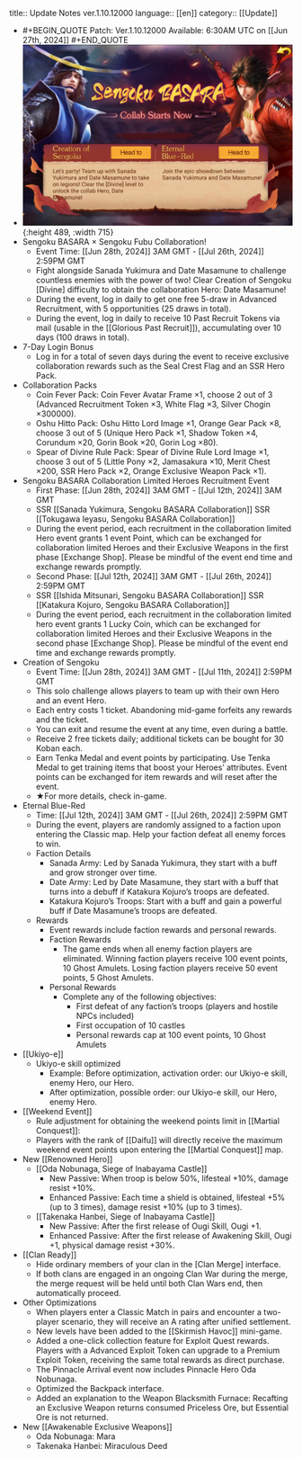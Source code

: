 title:: Update Notes ver.1.10.12000
language:: [[en]]
category:: [[Update]]

- #+BEGIN_QUOTE
  Patch: Ver.1.10.12000
  Available: 6:30AM UTC on [[Jun 27th, 2024]] 
  #+END_QUOTE
- ![upd.jpg](../assets/upd_1719396445732_0.jpg){:height 489, :width 715}
- Sengoku BASARA × Sengoku Fubu Collaboration!
	- Event Time: [[Jun 28th, 2024]] 3AM GMT - [[Jul 26th, 2024]] 2:59PM GMT
	- Fight alongside Sanada Yukimura and Date Masamune to challenge countless enemies with the power of two! Clear Creation of Sengoku [Divine] difficulty to obtain the collaboration Hero: Date Masamune!
	- During the event, log in daily to get one free 5-draw in Advanced Recruitment, with 5 opportunities (25 draws in total).
	- During the event, log in daily to receive 10 Past Recruit Tokens via mail (usable in the [[Glorious Past Recruit]]), accumulating over 10 days (100 draws in total).
- 7-Day Login Bonus
	- Log in for a total of seven days during the event to receive exclusive collaboration rewards such as the Seal Crest Flag and an SSR Hero Pack.
- Collaboration Packs
	- Coin Fever Pack: Coin Fever Avatar Frame ×1, choose 2 out of 3 (Advanced Recruitment Token ×3, White Flag ×3, Silver Chogin ×300000).
	- Oshu Hitto Pack: Oshu Hitto Lord Image ×1, Orange Gear Pack ×8, choose 3 out of 5 (Unique Hero Pack ×1, Shadow Token ×4, Corundum ×20, Gorin Book ×20, Gorin Log ×80).
	- Spear of Divine Rule Pack: Spear of Divine Rule Lord Image ×1, choose 3 out of 5 (Little Pony ×2, Jamasakura ×10, Merit Chest ×200, SSR Hero Pack ×2, Orange Exclusive Weapon Pack ×1).
- Sengoku BASARA Collaboration Limited Heroes Recruitment Event
	- First Phase: [[Jun 28th, 2024]] 3AM GMT - [[Jul 12th, 2024]] 3AM GMT
	- SSR [[Sanada Yukimura, Sengoku BASARA Collaboration]]
	  SSR [[Tokugawa Ieyasu, Sengoku BASARA Collaboration]]
	- During the event period, each recruitment in the collaboration limited Hero event grants 1 event Point, which can be exchanged for collaboration limited Heroes and their Exclusive Weapons in the first phase [Exchange Shop]. Please be mindful of the event end time and exchange rewards promptly.
	- Second Phase: [[Jul 12th, 2024]] 3AM GMT - [[Jul 26th, 2024]] 2:59PM GMT
	- SSR [[Ishida Mitsunari, Sengoku BASARA Collaboration]]
	  SSR [[Katakura Kojuro, Sengoku BASARA Collaboration]]
	- During the event period, each recruitment in the collaboration limited hero event grants 1 Lucky Coin, which can be exchanged for collaboration limited Heroes and their Exclusive Weapons in the second phase [Exchange Shop]. Please be mindful of the event end time and exchange rewards promptly.
- Creation of Sengoku
	- Event Time: [[Jun 28th, 2024]] 3AM GMT - [[Jul 11th, 2024]] 2:59PM GMT
	- This solo challenge allows players to team up with their own Hero and an event Hero.
	- Each entry costs 1 ticket. Abandoning mid-game forfeits any rewards and the ticket.
	- You can exit and resume the event at any time, even during a battle.
	- Receive 2 free tickets daily; additional tickets can be bought for 30 Koban each.
	- Earn Tenka Medal and event points by participating. Use Tenka Medal to get training items that boost your Heroes’ attributes. Event points can be exchanged for item rewards and will reset after the event.
	- ★For more details, check in-game.
- Eternal Blue-Red
	- Time: [[Jul 12th, 2024]] 3AM GMT - [[Jul 26th, 2024]] 2:59PM GMT
	- During the event, players are randomly assigned to a faction upon entering the Classic map. Help your faction defeat all enemy forces to win.
	- Faction Details
		- Sanada Army: Led by Sanada Yukimura, they start with a buff and grow stronger over time.
		- Date Army: Led by Date Masamune, they start with a buff that turns into a debuff if Katakura Kojuro’s troops are defeated.
		- Katakura Kojuro’s Troops: Start with a buff and gain a powerful buff if Date Masamune’s troops are defeated.
	- Rewards
		- Event rewards include faction rewards and personal rewards.
		- Faction Rewards
			- The game ends when all enemy faction players are eliminated. Winning faction players receive 100 event points, 10 Ghost Amulets. Losing faction players receive 50 event points, 5 Ghost Amulets.
		- Personal Rewards
			- Complete any of the following objectives:
				- First defeat of any faction’s troops (players and hostile NPCs included)
				- First occupation of 10 castles
				- Personal rewards cap at 100 event points, 10 Ghost Amulets
- [[Ukiyo-e]]
	- Ukiyo-e skill optimized
		- Example: Before optimization, activation order: our Ukiyo-e skill, enemy Hero, our Hero.
		- After optimization, possible order: our Ukiyo-e skill, our Hero, enemy Hero.
- [[Weekend Event]]
	- Rule adjustment for obtaining the weekend points limit in [[Martial Conquest]]:
	- Players with the rank of [[Daifu]] will directly receive the maximum weekend event points upon entering the [[Martial Conquest]] map.
- New [[Renowned Hero]]
	- [[Oda Nobunaga, Siege of Inabayama Castle]]
		- New Passive: When troop is below 50%, lifesteal +10%, damage resist +10%.
		- Enhanced Passive: Each time a shield is obtained, lifesteal +5% (up to 3 times), damage resist +10% (up to 3 times).
	- [[Takenaka Hanbei, Siege of Inabayama Castle]]
		- New Passive: After the first release of Ougi Skill, Ougi +1.
		- Enhanced Passive: After the first release of Awakening Skill, Ougi +1, physical damage resist +30%.
- [[Clan Ready]]
	- Hide ordinary members of your clan in the [Clan Merge] interface.
	- If both clans are engaged in an ongoing Clan War during the merge, the merge request will be held until both Clan Wars end, then automatically proceed.
- Other Optimizations
	- When players enter a Classic Match in pairs and encounter a two-player scenario, they will receive an A rating after unified settlement.
	- New levels have been added to the [[Skirmish Havoc]] mini-game.
	- Added a one-click collection feature for Exploit Quest rewards. Players with a Advanced Exploit Token can upgrade to a Premium Exploit Token, receiving the same total rewards as direct purchase.
	- The Pinnacle Arrival event now includes Pinnacle Hero Oda Nobunaga.
	- Optimized the Backpack interface.
	- Added an explanation to the Weapon Blacksmith Furnace: Recafting an Exclusive Weapon returns consumed Priceless Ore, but Essential Ore is not returned.
- New [[Awakenable Exclusive Weapons]]
	- Oda Nobunaga: Mara
	- Takenaka Hanbei: Miraculous Deed